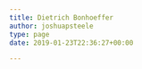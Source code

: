 ```yaml
---
title: Dietrich Bonhoeffer
author: joshuapsteele
type: page
date: 2019-01-23T22:36:27+00:00

---
```

